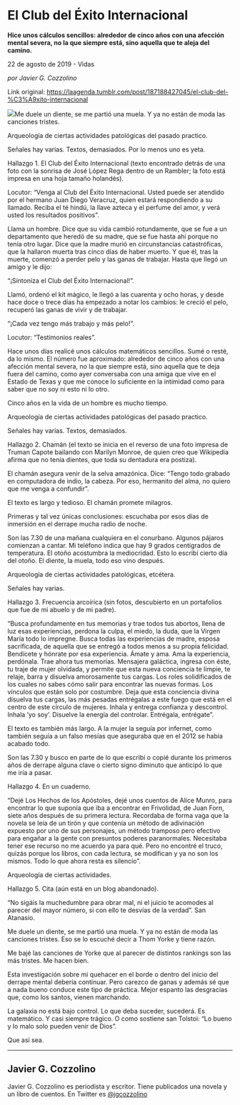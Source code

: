 # El Club del Éxito Internacional

**Hice unos cálculos sencillos: alrededor de cinco años con una afección mental severa, no la que siempre está, sino aquella que te aleja del camino.**

22 de agosto de 2019 - Vidas

_por Javier G. Cozzolino_

Link original: https://laagenda.tumblr.com/post/187188427045/el-club-del-%C3%A9xito-internacional

![](https://64.media.tumblr.com/1788096d7f9c73b152a955b4b12c40cf/c2728ffa527778f2-69/s500x750/bd9440f08e4f545596149dfa79b4a7f0901e0245.png)Me duele un diente, se me partió una muela. Y ya no están de moda las canciones tristes.


Arqueología de ciertas actividades patológicas del pasado practico.


Señales hay varias. Textos, demasiados. Por lo menos uno es yeta.


Hallazgo 1. El Club del Éxito Internacional (texto encontrado detrás de una foto con la sonrisa de José López Rega dentro de un Rambler; la foto está impresa en una hoja tamaño holandés).


Locutor: “Venga al Club del Éxito Internacional. Usted puede ser atendido por el hermano Juan Diego Veracruz, quien estará respondiendo a su llamado. Reciba el té hindú, la llave azteca y el perfume del amor, y verá usted los resultados positivos”.


Llama un hombre. Dice que su vida cambió rotundamente, que se fue a un departamento que heredó de su madre, que se fue hasta ahí porque no tenía otro lugar. Dice que la madre murió en circunstancias catastróficas, que la hallaron muerta tras cinco días de haber muerto. Y que él, tras la muerte, comenzó a perder pelo y las ganas de trabajar. Hasta que llegó un amigo y le dijo:


“¡Sintoniza el Club del Éxito Internacional!”.


Llamó, ordenó el kit mágico, le llegó a las cuarenta y ocho horas, y desde hace doce o trece días ha empezado a notar los cambios: le creció el pelo, recuperó las ganas de vivir y de trabajar.


“¡Cada vez tengo más trabajo y más pelo!”.


Locutor: “Testimonios reales”.


Hace unos días realicé unos cálculos matemáticos sencillos. Sumé o resté, da lo mismo. El número fue aproximado: alrededor de cinco años con una afección mental severa, no la que siempre está, sino aquella que te deja fuera del camino, como ayer conversaba con una amiga que vive en el Estado de Texas y que me conoce lo suficiente en la intimidad como para saber que no soy ni esto ni lo otro.


Cinco años en la vida de un hombre es mucho tiempo.


Arqueología de ciertas actividades patológicas del pasado practico.


Señales hay varias. Textos, demasiados.


Hallazgo 2. Chamán (el texto se inicia en el reverso de una foto impresa de Truman Capote bailando con Marilyn Monroe, de quien creo que Wikipedia afirma que no tenía dientes, que toda su dentadura era postiza).


El chamán asegura venir de la selva amazónica. Dice: “Tengo todo grabado en computadora de indio, la cabeza. Por eso, hermanito del alma, no quiero que me venga a confundir”.


El texto es largo y tedioso. El chamán promete milagros.


Primeras y tal vez únicas conclusiones: escuchaba por esos días de inmersión en el derrape mucha radio de noche.


Son las 7.30 de una mañana cualquiera en el conurbano. Algunos pájaros comienzan a cantar. Mi teléfono indica que hay 9 grados centígrados de temperatura. El otoño acostumbra la mediocridad. Esto lo escribí cierto día del otoño. El diente, la muela, todo eso vino después. 


Arqueología de ciertas actividades patológicas, etcétera.


Señales hay varias.


Hallazgo 3. Frecuencia arcoírica (sin fotos, descubierto en un portafolios que fue de mi abuelo y de mi padre).


“Busca profundamente en tus memorias y trae todos tus abortos, llena de luz esas experiencias, perdona la culpa, el miedo, la duda, que la Virgen María todo lo impregne. Busca todas las experiencias de madre, esposa sacrificada, de aquella que se entregó a todos menos a su propia felicidad. Bendícete y hónrate por esa experiencia. Ámate y ama. Ama la experiencia, perdónala. Trae ahora tus memorias. Mensajera galáctica, ingresa con éste, tu traje de mujer olvidada, y permite que esta nueva conciencia te limpie, te relaje, barra y disuelva amorosamente tus cargas. Los roles solidificados de los cuales no sabes cómo salir para encontrar las nuevas formas. Los vínculos que están solo por costumbre. Deja que esta conciencia divina disuelva tus cargas, las más pesadas entrégalas a este fuego que está en el centro de este círculo de mujeres. Inhala y entrega confianza y descontrol. Inhala ‘yo soy’. Disuelve la energía del controlar. Entrégala, entrégate”.


El texto es también más largo. A la mujer la seguía por infernet, como también seguía a un falso mesías que aseguraba que en el 2012 se había acabado todo.


Son las 7.30 y busco en parte de lo que escribí o copié durante los primeros años de derrape alguna clave o cierto signo diminuto que anticipó lo que me iría a pasar.


Hallazgo 4. En un cuaderno.


“Dejé Los Hechos de los Apóstoles, dejé unos cuentos de Alice Munro, para encontrar lo que suponía que iba a encontrar en Frivolidad, de Juan Forn, siete años después de su primera lectura. Recordaba de forma vaga que la novela se leía de un tirón y que contenía un método de adivinación expuesto por uno de sus personajes, un método tramposo pero efectivo para engañar a la gente con presuntos poderes paranormales. Necesitaba tener ese recurso no me acuerdo ya para qué. Pero no encontré el truco, quizás porque los libros, con cada lectura, se modifican y ya no son los mismos. Todo lo que ahora resta es silencio”.


Arqueología de ciertas actividades.


Hallazgo 5. Cita (aún está en un blog abandonado).

“No sigáis la muchedumbre para obrar mal, ni el juicio te acomodes al parecer del mayor número, si con ello te desvías de la verdad”. San Atanasio.


Me duele un diente, se me partió una muela. Y ya no están de moda las canciones tristes. Eso se lo escuché decir a Thom Yorke y tiene razón.


Me bajé las canciones de Yorke que al parecer de distintos rankings son las más tristes. Me hacen bien.


Esta investigación sobre mi quehacer en el borde o dentro del inicio del derrape mental debería continuar. Pero carezco de ganas y además sé que a nada bueno conduce este tipo de práctica. Mejor espanto las desgracias que, como los santos, vienen marchando.


La galaxia no está bajo control. Lo que deba suceder, sucederá. Es matemático. Y casi siempre trágico. O como sostiene san Tolstoi: “Lo bueno y lo malo solo pueden venir de Dios”.


Que así sea.




---

 Javier G. Cozzolino
--------------------

 Javier G. Cozzolino es periodista y escritor. Tiene publicados una novela y un libro de cuentos. En Twitter es [@jgcozzolino](https://twitter.com/jgcozzolino) 


